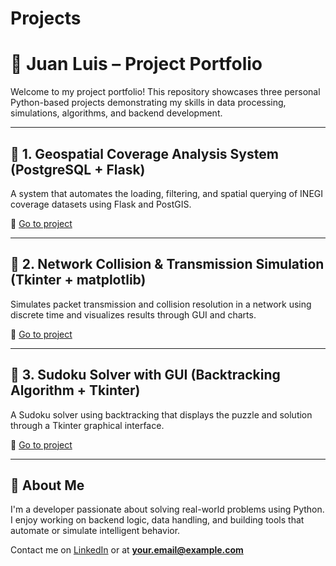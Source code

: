 # Projects

# 🧠 Juan Luis – Project Portfolio

Welcome to my project portfolio! This repository showcases three personal Python-based projects demonstrating my skills in data processing, simulations, algorithms, and backend development.

---

## 📍 1. Geospatial Coverage Analysis System (PostgreSQL + Flask)

A system that automates the loading, filtering, and spatial querying of INEGI coverage datasets using Flask and PostGIS.

🔗 [Go to project](./geospatial-system/README.md)

---

## 📡 2. Network Collision & Transmission Simulation (Tkinter + matplotlib)

Simulates packet transmission and collision resolution in a network using discrete time and visualizes results through GUI and charts.

🔗 [Go to project](./network-simulation/README.md)

---

## 🔢 3. Sudoku Solver with GUI (Backtracking Algorithm + Tkinter)

A Sudoku solver using backtracking that displays the puzzle and solution through a Tkinter graphical interface.

🔗 [Go to project](./sudoku-solver/README.md)

---

## 💼 About Me

I'm a developer passionate about solving real-world problems using Python. I enjoy working on backend logic, data handling, and building tools that automate or simulate intelligent behavior.

Contact me on [LinkedIn](https://www.linkedin.com/in/tu-usuario) or at **your.email@example.com**

